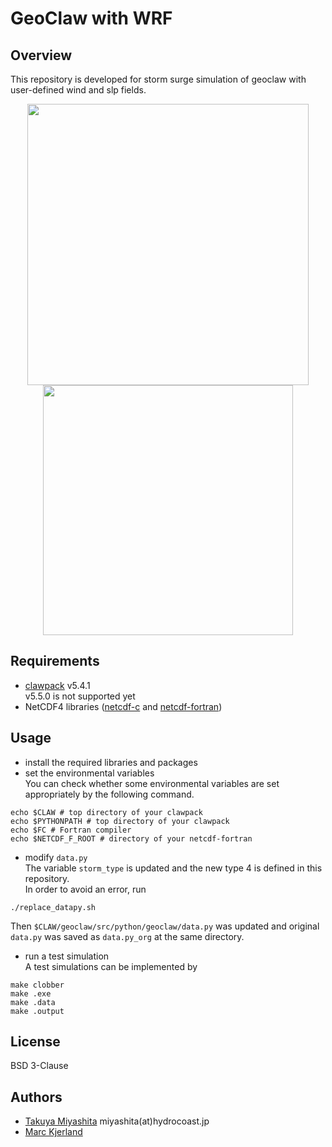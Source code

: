 # GeoClaw with WRF
## Overview
This repository is developed for storm surge simulation of geoclaw with user-defined wind and slp fields.

<p align="center">
<img src="https://github.com/hydrocoast/wrfclaw/blob/master/fig/sample_surface.gif", width="450">
<img src="https://github.com/hydrocoast/wrfclaw/blob/master/fig/sample_gauges.svg", width="400">
</p>  

## Requirements
- [clawpack](https://github.com/clawpack/clawpack) v5.4.1  
v5.5.0 is not supported yet
- NetCDF4 libraries ([netcdf-c](https://github.com/Unidata/netcdf-c) and [netcdf-fortran](https://github.com/Unidata/netcdf-fortran))

## Usage
- install the required libraries and packages  
- set the environmental variables  
You can check whether some environmental variables are set appropriately by the following command.
```shell
echo $CLAW # top directory of your clawpack
echo $PYTHONPATH # top directory of your clawpack
echo $FC # Fortran compiler
echo $NETCDF_F_ROOT # directory of your netcdf-fortran
```  
- modify `data.py`  
The variable `storm_type` is updated and the new type 4 is defined in this repository.  
In order to avoid an error, run  
```shell
./replace_datapy.sh
```
Then `$CLAW/geoclaw/src/python/geoclaw/data.py` was updated and original `data.py` was saved as `data.py_org` at the same directory.

- run a test simulation  
A test simulations can be implemented by
```shell
make clobber
make .exe
make .data
make .output
```

## License
BSD 3-Clause

## Authors
- [Takuya Miyashita](https://github.com/hydrocoast)  miyashita(at)hydrocoast.jp
- [Marc Kjerland](https://github.com/MarcKjerland)
